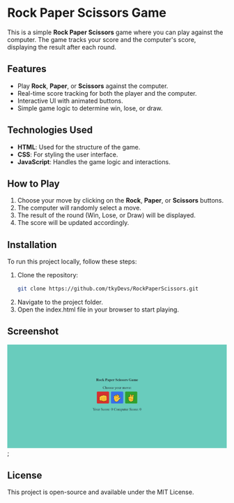 # Rock Paper Scissors Game

This is a simple **Rock Paper Scissors** game where you can play against the computer. The game tracks your score and the computer's score, displaying the result after each round.

## Features

- Play **Rock**, **Paper**, or **Scissors** against the computer.
- Real-time score tracking for both the player and the computer.
- Interactive UI with animated buttons.
- Simple game logic to determine win, lose, or draw.

## Technologies Used

- **HTML**: Used for the structure of the game.
- **CSS**: For styling the user interface.
- **JavaScript**: Handles the game logic and interactions.

## How to Play

1. Choose your move by clicking on the **Rock**, **Paper**, or **Scissors** buttons.
2. The computer will randomly select a move.
3. The result of the round (Win, Lose, or Draw) will be displayed.
4. The score will be updated accordingly.

## Installation

To run this project locally, follow these steps:

1. Clone the repository:
    ```bash
    git clone https://github.com/tkyDevs/RockPaperScissors.git
    ```
2. Navigate to the project folder.
3. Open the index.html file in your browser to start playing.

## Screenshot
![Rock Paper Scissors Project Image](img.png);

## License
This project is open-source and available under the MIT License.
